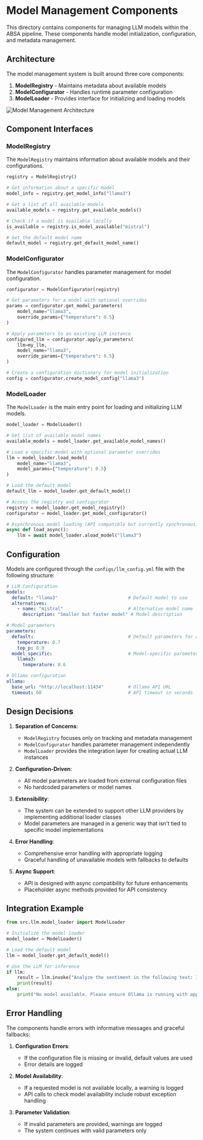 # Model Management Components

This directory contains components for managing LLM models within the ABSA pipeline. These components handle model initialization, configuration, and metadata management.

## Architecture

The model management system is built around three core components:

1. **ModelRegistry** - Maintains metadata about available models
2. **ModelConfigurator** - Handles runtime parameter configuration
3. **ModelLoader** - Provides interface for initializing and loading models

![Model Management Architecture](https://mermaid.ink/img/pako:eNqFkj9PwzAQxb_KyQtIiMQ9PXREYoGFjC45cEstOf5z7YAo4rvjNCmkVGV57_f83v0Z9EYjaEEeYzXzC-v6xKMvqMnpXHniHvviA2azh6JsNu-OzAoLbW3PBHnEzAeeJ5ukgS7LVR0bK-nQ8WdYN7l8jQn7q_LJvG6zF2uJyrkyvsqGLw_dMb3jSMbJ57ngZwrKWPcc06l3zsZZKR23YVyU-EbiJ4TScG1nqqQ_qMnYCmNpQ9bRR-M7s9YEoRFnMchI7PMdswwVCvFXb-Y0fjG3YijQkKP6Uha2RhAPQlRqGHEXY4X-fKidUjE54r4PPbddsZ24C0oMDUFoL3vyZvkEb7bw3NFdEQwuQiWYME3XDKdR_UocsYzRcKY6aNFcroJ8UkTG9t83YKqhk1Al6-tFqhOfVLPZbxQojw4?type=png)

## Component Interfaces

### ModelRegistry

The `ModelRegistry` maintains information about available models and their configurations.

```python
registry = ModelRegistry()

# Get information about a specific model
model_info = registry.get_model_info("llama3")

# Get a list of all available models
available_models = registry.get_available_models()

# Check if a model is available locally
is_available = registry.is_model_available("mistral")

# Get the default model name
default_model = registry.get_default_model_name()
```

### ModelConfigurator

The `ModelConfigurator` handles parameter management for model configuration.

```python
configurator = ModelConfigurator(registry)

# Get parameters for a model with optional overrides
params = configurator.get_model_parameters(
    model_name="llama3", 
    override_params={"temperature": 0.5}
)

# Apply parameters to an existing LLM instance
configured_llm = configurator.apply_parameters(
    llm=my_llm,
    model_name="llama3",
    override_params={"temperature": 0.5}
)

# Create a configuration dictionary for model initialization
config = configurator.create_model_config("llama3")
```

### ModelLoader

The `ModelLoader` is the main entry point for loading and initializing LLM models.

```python
model_loader = ModelLoader()

# Get list of available model names
available_models = model_loader.get_available_model_names()

# Load a specific model with optional parameter overrides
llm = model_loader.load_model(
    model_name="llama3",
    model_params={"temperature": 0.5}
)

# Load the default model
default_llm = model_loader.get_default_model()

# Access the registry and configurator
registry = model_loader.get_model_registry()
configurator = model_loader.get_model_configurator()

# Asynchronous model loading (API compatible but currently synchronous)
async def load_async():
    llm = await model_loader.aload_model("llama3")
```

## Configuration

Models are configured through the `configs/llm_config.yml` file with the following structure:

```yaml
# LLM Configuration
models:
  default: "llama3"                          # Default model to use
  alternatives:
    - name: "mistral"                        # Alternative model name
      description: "Smaller but faster model" # Model description

# Model parameters
parameters:
  default:                                   # Default parameters for all models
    temperature: 0.7
    top_p: 0.9
  model_specific:                            # Model-specific parameter overrides
    llama3:
      temperature: 0.6

# Ollama configuration
ollama:
  base_url: "http://localhost:11434"         # Ollama API URL
  timeout: 60                                # API timeout in seconds
```

## Design Decisions

1. **Separation of Concerns**:
   - `ModelRegistry` focuses only on tracking and metadata management
   - `ModelConfigurator` handles parameter management independently
   - `ModelLoader` provides the integration layer for creating actual LLM instances

2. **Configuration-Driven**:
   - All model parameters are loaded from external configuration files
   - No hardcoded parameters or model names

3. **Extensibility**:
   - The system can be extended to support other LLM providers by implementing additional loader classes
   - Model parameters are managed in a generic way that isn't tied to specific model implementations

4. **Error Handling**:
   - Comprehensive error handling with appropriate logging
   - Graceful handling of unavailable models with fallbacks to defaults

5. **Async Support**:
   - API is designed with async compatibility for future enhancements
   - Placeholder async methods provided for API consistency

## Integration Example

```python
from src.llm.model_loader import ModelLoader

# Initialize the model loader
model_loader = ModelLoader()

# Load the default model
llm = model_loader.get_default_model()

# Use the LLM for inference
if llm:
    result = llm.invoke("Analyze the sentiment in the following text: I love this product!")
    print(result)
else:
    print("No model available. Please ensure Ollama is running with appropriate models.")
```

## Error Handling

The components handle errors with informative messages and graceful fallbacks:

1. **Configuration Errors**:
   - If the configuration file is missing or invalid, default values are used
   - Error details are logged

2. **Model Availability**:
   - If a requested model is not available locally, a warning is logged
   - API calls to check model availability include robust exception handling

3. **Parameter Validation**:
   - If invalid parameters are provided, warnings are logged
   - The system continues with valid parameters only
